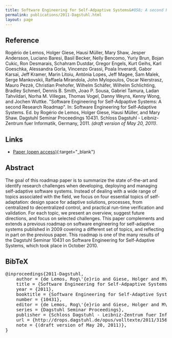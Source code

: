 ```yaml
---
title: Software Engineering for Self-Adpaptive Systems&#058; A second Research Roadmap
permalink: publications/2011-Dagstuhl.html
layout: page
---
```


## Reference
Rogério de Lemos, Holger Giese, Hausi Müller, Mary Shaw, Jesper Andersson, Luciano Baresi, Basil Becker, Nelly Bencomo, Yuriy Brun, Bojan Cukic, Ron Desmarais, Schahram Dustdar, Gregor Engels, Kurt Geihs, Karl Goeschka, Alessandra Gorla, Vincenzo Grassi, Poala Inverardi, Gabor Karsai, Jeff Kramer, Marin Litoiu, Antónia Lopes, Jeff Magee, Sam Malek, Serge Mankovskii, Raffaela Mirandola, John Mylopoulos, Oscar Nierstrasz, Mauro Pezzè, Christian Prehofer, Wilhelm Schäfer, Wilhelm Schlichting, Bradley Schmerl, Dennis B. Smith, Joao P. Sousa, Gabriel Tamura, Ladan Tahvildari, Norha M. Villegas, Thomas Vogel, Danny Weyns, Kenny Wong, and Jochen Wuttke. "Software Engineering for Self-Adpaptive Systems: A second Research Roadmap". In: Software Engineering for Self-Adaptive Systems. Ed. by Rogério de Lemos, Holger Giese, Hausi Müller, and Mary Shaw. Dagstuhl Seminar Proceedings 10431. Schloss Dagstuhl - Leibniz-Zentrum fuer Informatik, Germany, 2011. _(draft version of May 20, 2011)_.

## Links
* [Paper (open access)](http://drops.dagstuhl.de/opus/volltexte/2011/3156){:target="_blank"}

## Abstract
The goal of this roadmap paper is to summarize the state of-the-art and identify research challenges when developing, deploying and managing self-adaptive software systems. Instead of dealing with a wide range of topics associated with the field, we focus on four essential topics of self-adaptation: design space for adaptive solutions, processes, from centralized to decentralized control, and practical run-time verification and validation. For each topic, we present an overview, suggest future directions, and focus on selected challenges. This paper complements and extends a previous roadmap on software engineering for self-adaptive systems published in 2009 covering a different set of topics, and reflecting in part on the previous paper. This roadmap is one of the many results of the Dagstuhl Seminar 10431 on Software Engineering for Self-Adaptive Systems, which took place in October 2010.

## BibTeX

<div class="bibtex">
<pre>@inproceedings{2011-Dagstuhl,
    author = {de Lemos, Rog\'{e}rio and Giese, Holger and M\"{u}ller, Hausi and Shaw, Mary and Andersson, Jesper and Baresi, Luciano and Becker, Basil and Bencomo, Nelly and Brun, Yuriy and Cukic, Bojan and Desmarais, Ron and Dustdar, Schahram and Engels, Gregor and Geihs, Kurt and Goeschka, Karl and Gorla, Alessandra and Grassi, Vincenzo and Inverardi, Poala and Karsai, Gabor and Kramer, Jeff and Litoiu, Marin and Lopes, Ant\'{o}nia and Magee, Jeff and Malek, Sam and Mankovskii, Serge and Mirandola, Raffaela and Mylopoulos, John and Nierstrasz, Oscar and Pezz\`{e}, Mauro and Prehofer, Christian and Sch\"{a}fer, Wilhelm and Schlichting, Wilhelm and Schmerl, Bradley and Smith, Dennis B. and Sousa, Joao P. and Tamura, Gabriel and Tahvildari, Ladan and Villegas, Norha M. and Vogel, Thomas and Weyns, Danny and Wong, Kenny and Wuttke, Jochen},
    title = {Software Engineering for Self-Adpaptive Systems: A second Research Roadmap},
    year = {2011},
    booktitle = {Software Engineering for Self-Adaptive Systems},
    number = {10431},
    editor = {de Lemos, Rog\'{e}rio and Giese, Holger and M\"{u}ller, Hausi and Shaw, Mary},
    series = {Dagstuhl Seminar Proceedings},
    publisher = {Schloss Dagstuhl - Leibniz-Zentrum fuer Informatik, Germany},
    url = {http://drops.dagstuhl.de/opus/volltexte/2011/3156},
    note = {(draft version of May 20, 2011)},
}</pre>
</div>

